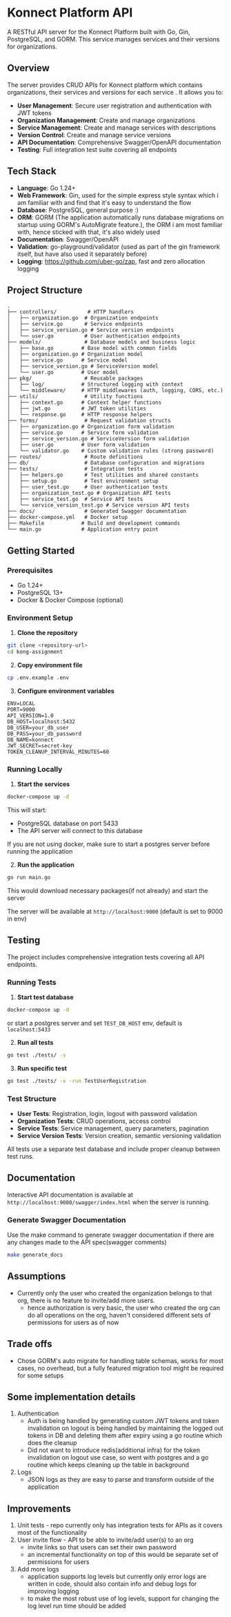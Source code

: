 # Konnect Platform API

A RESTful API server for the Konnect Platform built with Go, Gin, PostgreSQL, and GORM. This service manages services and their versions for organizations.

## Overview
The server provides CRUD APIs for Konnect platform which contains organizations, their services and versions for each service
. It allows you to:

- **User Management**: Secure user registration and authentication with JWT tokens
- **Organization Management**: Create and manage organizations
- **Service Management**: Create and manage services with descriptions
- **Version Control**: Create and manage service versions
- **API Documentation**: Comprehensive Swagger/OpenAPI documentation
- **Testing**: Full integration test suite covering all endpoints

## Tech Stack

- **Language**: Go 1.24+
- **Web Framework**: Gin, used for the simple express style syntax which i am familiar with and find that it's easy to understand the flow
- **Database**: PostgreSQL, general purpose :)
- **ORM**: GORM (The application automatically runs database migrations on startup using GORM's AutoMigrate feature.), the ORM i am most familiar with, hence sticked with that, it's also widely used
- **Documentation**: Swagger/OpenAPI
- **Validation**: go-playground/validator (used as part of the gin framework itself, but have also used it separately before)
- **Logging**: https://github.com/uber-go/zap, fast and zero allocation logging

## Project Structure

```
.
├── controllers/          # HTTP handlers
│   ├── organization.go  # Organization endpoints
│   ├── service.go       # Service endpoints
│   ├── service_version.go # Service version endpoints
│   └── user.go          # User authentication endpoints
├── models/              # Database models and business logic
│   ├── base.go         # Base model with common fields
│   ├── organization.go # Organization model
│   ├── service.go      # Service model
│   ├── service_version.go # ServiceVersion model
│   └── user.go         # User model
├── pkg/                 # Reusable packages
│   ├── log/            # Structured logging with context
│   └── middleware/     # HTTP middlewares (auth, logging, CORS, etc.)
├── utils/               # Utility functions
│   ├── context.go      # Context helper functions
│   ├── jwt.go          # JWT token utilities
│   └── response.go     # HTTP response helpers
├── forms/               # Request validation structs
│   ├── organization.go # Organization form validation
│   ├── service.go      # Service form validation
│   ├── service_version.go # ServiceVersion form validation
│   ├── user.go         # User form validation
│   └── validator.go    # Custom validation rules (strong password)
├── routes/              # Route definitions
├── db/                  # Database configuration and migrations
├── tests/               # Integration tests
│   ├── helpers.go       # Test utilities and shared constants
│   ├── setup.go         # Test environment setup
│   ├── user_test.go     # User authentication tests
│   ├── organization_test.go # Organization API tests
│   ├── service_test.go  # Service API tests
│   └── service_version_test.go # Service version API tests
├── docs/                # Generated Swagger documentation
├── docker-compose.yml   # Docker setup
├── Makefile            # Build and development commands
└── main.go             # Application entry point
```

## Getting Started

### Prerequisites

- Go 1.24+
- PostgreSQL 13+
- Docker & Docker Compose (optional)

### Environment Setup

1. **Clone the repository**
```bash
git clone <repository-url>
cd kong-assignment
```

2. **Copy environment file**
```bash
cp .env.example .env
```

3. **Configure environment variables**
```env
ENV=LOCAL
PORT=9000
API_VERSION=1.0
DB_HOST=localhost:5432
DB_USER=your_db_user
DB_PASS=your_db_password
DB_NAME=konnect
JWT_SECRET=secret-key
TOKEN_CLEANUP_INTERVAL_MINUTES=60
```

### Running Locally

1. **Start the services**
```bash
docker-compose up -d
```

This will start:
- PostgreSQL database on port 5433
- The API server will connect to this database

If you are not using docker, make sure to start a postgres server before running the application

2. **Run the application**
```bash
go run main.go
```
This would download necessary packages(if not already) and start the server

The server will be available at `http://localhost:9000` (default is set to 9000 in env)

## Testing

The project includes comprehensive integration tests covering all API endpoints.

### Running Tests

1. **Start test database**
```bash
docker-compose up -d
```
or start a postgres server and set `TEST_DB_HOST` env, default is `localhost:5433`

2. **Run all tests**
```bash
go test ./tests/ -v
```

3. **Run specific test**
```bash
go test ./tests/ -v -run TestUserRegistration
```

### Test Structure
- **User Tests**: Registration, login, logout with password validation
- **Organization Tests**: CRUD operations, access control
- **Service Tests**: Service management, query parameters, pagination
- **Service Version Tests**: Version creation, semantic versioning validation

All tests use a separate test database and include proper cleanup between test runs.

## Documentation

Interactive API documentation is available at `http://localhost:9000/swagger/index.html` when the server is running.

### Generate Swagger Documentation
Use the make command to generate swagger documentation if there are any changes made to the API spec(swagger comments)
```bash
make generate_docs
```

## Assumptions
- Currently only the user who created the organization belongs to that org, there is no feature to invite/add more users.
    - hence authorization is very basic, the user who created the org can do all operations on the org, haven't considered different sets of permissions for users as of now

## Trade offs
- Chose GORM's auto migrate for handling table schemas, works for most cases, no overhead, but a fully featured migration tool might be required for some setups

## Some implementation details
1. Authentication
    - Auth is being handled by generating custom JWT tokens and token invalidation on logout is being handled by maintaining the logged out tokens in DB and deleting them after expiry using a go routine which does the cleanup
    - Did not want to introduce redis(additional infra) for the token invalidation on logout use case, so went with postgres and a go routine which keeps cleaning up the table in background
2. Logs
    - JSON logs as they are easy to parse and transform outside of the application

## Improvements
1. Unit tests - repo currently only has integration tests for APIs as it covers most of the functionality
2. User invite flow - API to be able to invite/add user(s) to an org
    - invite links so that users can set their own password
    - an incremental functionality on top of this would be separate set of permissions for users
3. Add more logs
    - application supports log levels but currently only error logs are written in code, should also contain info and debug logs for improving logging
    - to make the most robust use of log levels, support for changing the log level run time should be added
